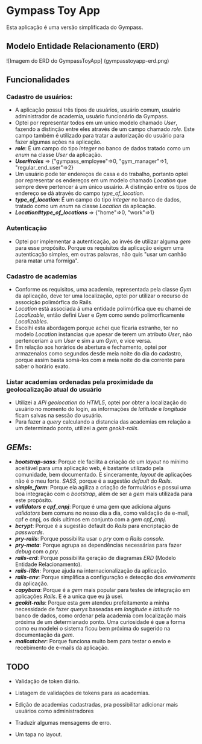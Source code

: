 # Gympass Toy App

Esta aplicação é uma versão simplificada do Gympass.

## Modelo Entidade Relacionamento (ERD)

![Imagem do ERD do GympassToyApp]
(gympasstoyapp-erd.png)

## Funcionalidades

### Cadastro de usuários:
  * A aplicação possui três tipos de usuários, usuário comum, usuário administrador de academia, usuário funcionário da Gympass.
  * Optei por representar todos em um unico modelo chamado _User_, fazendo a distinção entre eles através de um campo chamado _role_. Este campo também é utilizado para tratar a autorização do usuário para fazer algumas ações na aplicação.
  * _**role**_: É um campo do tipo _integer_ no banco de dados tratado como um _enum_ na classe _User_ da aplicação.
  * _**User#roles**_ => {"gympass_employee"=>0, "gym_manager"=>1, "regular_end_user"=>2}
  * Um usuário pode ter endereços de casa e do trabalho, portanto optei por representar os endereços em um modelo chamado _Location_ que sempre deve pertencer á um único usuário. A distinção entre os tipos de endereço se dá através do campo _type_of_location_.
  * _**type_of_location**_: É um campo do tipo _integer_ no banco de dados, tratado como um _enum_ na classe _Location_ da aplicação.
  * _**Location#type_of_locations**_ => {"home"=>0, "work"=>1}

### Autenticação
  * Optei por implementar a autenticação, ao invés de utilizar alguma _gem_ para esse propósito. Porque os requisitos da aplicação exigem uma autenticação simples, em outras palavras, não quis "usar um canhão para matar uma formiga".

### Cadastro de academias
  * Conforme os requisitos, uma academia, representada pela classe _Gym_ da aplicação, deve ter uma localização, optei por utilizar o recurso de associção polimórfica do Rails.
  * _Location_ está associada á uma entidade polimórfica que eu chamei de _Localizable_, então defini _User_ e _Gym_ como sendo polimorficamente _Localizables_.
  * Escolhi esta abordagem porque achei que ficaria estranho, ter no modelo _Location_ instancias que apesar de terem um atributo _User_, não pertenceriam a um _User_ e sim a um _Gym_, e vice versa.
  * Em relação aos horários de abertura e fechamento, optei por armazenalos como segundos desde meia noite do dia do cadastro, porque assim basta somá-los com a meia noite do dia corrente para saber o horário exato.

### Listar academias ordenadas pela proximidade da geolocalização atual do usuário
  * Utilizei a _API_ _geolocation_ do _HTML5_, optei por obter a localização do usuário no momento do login, as informações de _latitude_ e _longitude_ ficam salvas na sessão do usuário.
  * Para fazer a _query_ calculando a distancia das academias em relação a um determinado ponto, utilizei a _gem_ _geokit-rails_.

## _GEMs_:
  * _**bootstrap-sass**_: Porque ele facilita a criação de um _layout_ no mínimo aceitável para uma aplicação web, é bastante utilizado pela comunidade, bem documentado. E sinceramente, _layout_ de aplicações não é o meu forte. _SASS_, porque é a sugestão _default_ do _Rails_.
  * _**simple_form**_: Porque ela agiliza a criação de formulários e possui uma boa integração com o _bootstrap_, além de ser a _gem_ mais utilizada para este propósito.
  * _**validators e cpf_cnpj**_: Porque é uma gem que adiciona alguns _validators_ bem comuns no nosso dia a dia, como validação de e-mail, cpf e cnpj, os dois ultimos em conjunto com a _gem_ _cpf_cnpj_.
  * _**bcrypt**_: Porque é a sugestão default do _Rails_ para encriptação de _passwords_.
  * _**pry-rails**_: Porque possibilita usar o _pry_ com o _Rails console_.
  * _**pry-meta**_: Porque agrupa as dependências necessárias para fazer _debug_ com o _pry_.
  * _**rails-erd**_: Porque possibilita geração de diagramas _ERD_ (Modelo Entidade Relacionamento).
  * _**rails-i18n**_: Porque ajuda na internacionalização da aplicação.
  * _**rails-env**_: Porque simplifica a configuração e detecção dos _enviroments_ da aplicação.
  * _**capybara**_: Porque é a _gem_ mais popular para testes de integração em aplicações _Rails_. E é a unica que eu já usei.
  * _**geokit-rails**_: Porque esta _gem_ atendeu prefeitamente a minha necessidade de fazer _querys_ baseadas em _longitude_ e _latitude_ no banco de dados, como ordenar pela academia com localização mais próxima de um determianado ponto. Uma curiosidade é que a forma como eu modelei o sistema ficou bem próxima do sugerido na documentação da _gem_.
  * _**mailcatcher**_: Porque funciona muito bem para testar o envio e recebimento de e-mails da aplicação.

## TODO
- Validação de token diário.

- Listagem de validações de tokens para as academias.

- Edição de academias cadastradas, pra possibilitar adicionar mais usuários como administradores

- Traduzir algumas mensagems de erro.

- Um tapa no layout.
